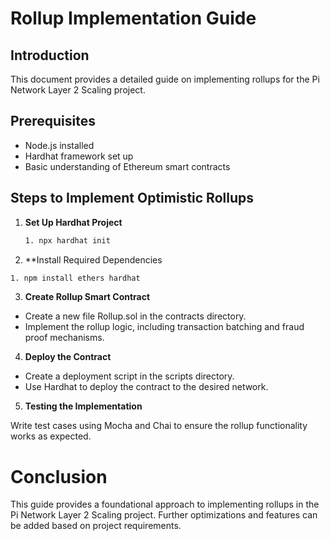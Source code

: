 # Rollup Implementation Guide

## Introduction

This document provides a detailed guide on implementing rollups for the Pi Network Layer 2 Scaling project.

## Prerequisites

- Node.js installed
- Hardhat framework set up
- Basic understanding of Ethereum smart contracts

## Steps to Implement Optimistic Rollups

1. **Set Up Hardhat Project**

   ```bash
   1. npx hardhat init
   ```

2. **Install Required Dependencies

```bash
1. npm install ethers hardhat
```

3. **Create Rollup Smart Contract**

- Create a new file Rollup.sol in the contracts directory.
- Implement the rollup logic, including transaction batching and fraud proof mechanisms.

4. **Deploy the Contract**

- Create a deployment script in the scripts directory.
- Use Hardhat to deploy the contract to the desired network.

5. **Testing the Implementation**

Write test cases using Mocha and Chai to ensure the rollup functionality works as expected.

# Conclusion

This guide provides a foundational approach to implementing rollups in the Pi Network Layer 2 Scaling project. Further optimizations and features can be added based on project requirements.
